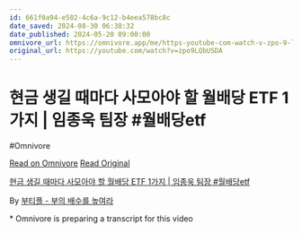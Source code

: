 ```yaml
---
id: 661f0a94-e502-4c6a-9c12-b4eea578bc8c
date_saved: 2024-08-30 06:38:32
date_published: 2024-05-20 09:00:00
omnivore_url: https://omnivore.app/me/https-youtube-com-watch-v-zpo-9-l-qb-usda-191a013696c
original_url: https://youtube.com/watch?v=zpo9LQbUSDA
---
```


# 현금 생길 때마다 사모아야 할 월배당 ETF 1가지 | 임종욱 팀장 #월배당etf
#Omnivore
 
[Read on Omnivore](https://omnivore.app/me/https-youtube-com-watch-v-zpo-9-l-qb-usda-191a013696c)
[Read Original](https://youtube.com/watch?v=zpo9LQbUSDA)
 
[현금 생길 때마다 사모아야 할 월배당 ETF 1가지 | 임종욱 팀장 #월배당etf](https://youtube.com/watch?v=zpo9LQbUSDA)

By [부티플 - 부의 배수를 높여라](https://www.youtube.com/@money-multiple)

\* Omnivore is preparing a transcript for this video
